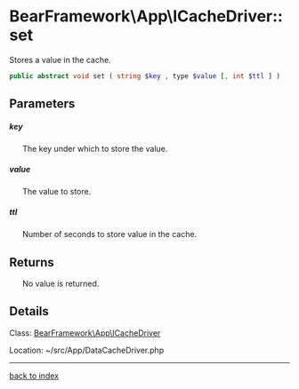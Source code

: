# BearFramework\App\ICacheDriver::set

Stores a value in the cache.

```php
public abstract void set ( string $key , type $value [, int $ttl ] )
```

## Parameters

##### key

&nbsp;&nbsp;&nbsp;&nbsp;&nbsp;&nbsp;The key under which to store the value.

##### value

&nbsp;&nbsp;&nbsp;&nbsp;&nbsp;&nbsp;The value to store.

##### ttl

&nbsp;&nbsp;&nbsp;&nbsp;&nbsp;&nbsp;Number of seconds to store value in the cache.

## Returns

&nbsp;&nbsp;&nbsp;&nbsp;&nbsp;&nbsp;No value is returned.

## Details

Class: [BearFramework\App\ICacheDriver](bearframework.app.icachedriver.class.md)

Location: ~/src/App/DataCacheDriver.php

---

[back to index](index.md)

